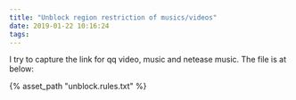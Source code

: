 ```yaml
---
title: "Unblock region restriction of musics/videos"
date: 2019-01-22 10:16:24
tags:
---
```


I try to capture the link for qq video, music and netease music. The file is at below:

{% asset_path "unblock.rules.txt" %}

